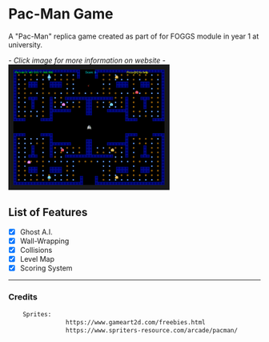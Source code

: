 # Pac-Man Game
A "Pac-Man" replica game created as part of for FOGGS module in year 1 at university.

*- Click image for more information on website -*<br/>
<a href="https://kyle-robinson.github.io/html/pacman" target="_blank">
        <img src="screenshot.png" alt="Pac-Man Game" border="10" width="60%" />
</a>

## List of Features

- [x] Ghost A.I.
- [x] Wall-Wrapping
- [x] Collisions
- [x] Level Map
- [x] Scoring System

---

### Credits

        Sprites:
                    https://www.gameart2d.com/freebies.html
                    https://www.spriters-resource.com/arcade/pacman/
